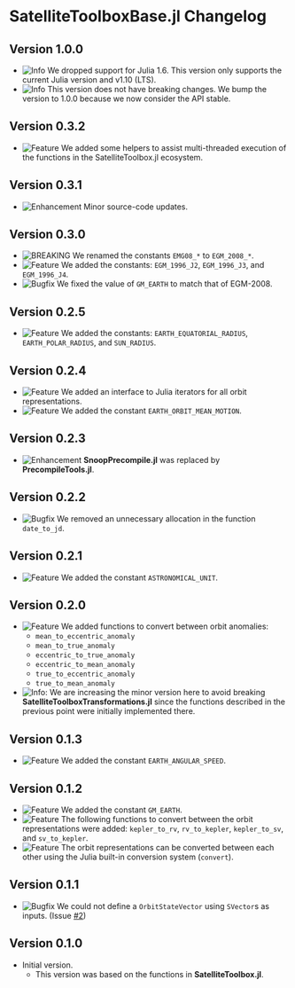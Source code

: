 SatelliteToolboxBase.jl Changelog
=================================

Version 1.0.0
-------------

- ![Info][badge-info] We dropped support for Julia 1.6. This version only supports the
  current Julia version and v1.10 (LTS).
- ![Info][badge-info] This version does not have breaking changes. We bump the version to
  1.0.0 because we now consider the API stable.

Version 0.3.2
-------------

- ![Feature][badge-feature] We added some helpers to assist multi-threaded execution of the
  functions in the SatelliteToolbox.jl ecosystem.

Version 0.3.1
-------------

- ![Enhancement][badge-enhancement] Minor source-code updates.

Version 0.3.0
-------------

- ![BREAKING][badge-breaking] We renamed the constants `EMG08_*` to `EGM_2008_*`.
- ![Feature][badge-feature] We added the constants: `EGM_1996_J2`, `EGM_1996_J3`, and
  `EGM_1996_J4`.
- ![Bugfix][badge-bugfix] We fixed the value of `GM_EARTH` to match that of EGM-2008.

Version 0.2.5
-------------

- ![Feature][badge-feature] We added the constants: `EARTH_EQUATORIAL_RADIUS`,
  `EARTH_POLAR_RADIUS`, and `SUN_RADIUS`.

Version 0.2.4
-------------

- ![Feature][badge-feature] We added an interface to Julia iterators for all orbit
  representations.
- ![Feature][badge-feature] We added the constant `EARTH_ORBIT_MEAN_MOTION`.

Version 0.2.3
-------------

- ![Enhancement][badge-enhancement] **SnoopPrecompile.jl** was replaced by
  **PrecompileTools.jl**.

Version 0.2.2
-------------

- ![Bugfix][badge-bugfix] We removed an unnecessary allocation in the function `date_to_jd`.

Version 0.2.1
-------------

- ![Feature][badge-feature] We added the constant `ASTRONOMICAL_UNIT`.

Version 0.2.0
-------------

- ![Feature][badge-feature] We added functions to convert between orbit anomalies:
  - `mean_to_eccentric_anomaly`
  - `mean_to_true_anomaly`
  - `eccentric_to_true_anomaly`
  - `eccentric_to_mean_anomaly`
  - `true_to_eccentric_anomaly`
  - `true_to_mean_anomaly`
- ![Info][badge-info]: We are increasing the minor version here to avoid breaking
  **SatelliteToolboxTransformations.jl** since the functions described in the previous point
  were initially implemented there.

Version 0.1.3
-------------

- ![Feature][badge-feature] We added the constant `EARTH_ANGULAR_SPEED`.

Version 0.1.2
-------------

- ![Feature][badge-feature] We added the constant `GM_EARTH`.
- ![Feature][badge-feature] The following functions to convert between the orbit
  representations were added: `kepler_to_rv`, `rv_to_kepler`, `kepler_to_sv`, and
  `sv_to_kepler`.
- ![Feature][badge-feature] The orbit representations can be converted between each other
  using the Julia built-in conversion system (`convert`).

Version 0.1.1
-------------

- ![Bugfix][badge-bugfix] We could not define a `OrbitStateVector` using `SVector`s as
  inputs. (Issue [#2][gh-issue-2])

Version 0.1.0
-------------

- Initial version.
  - This version was based on the functions in **SatelliteToolbox.jl**.

[badge-breaking]: https://img.shields.io/badge/BREAKING-red.svg
[badge-deprecation]: https://img.shields.io/badge/Deprecation-orange.svg
[badge-feature]: https://img.shields.io/badge/Feature-green.svg
[badge-enhancement]: https://img.shields.io/badge/Enhancement-blue.svg
[badge-bugfix]: https://img.shields.io/badge/Bugfix-purple.svg
[badge-info]: https://img.shields.io/badge/Info-gray.svg

[gh-issue-2]: https://github.com/JuliaSpace/SatelliteToolboxBase.jl/issues/2
